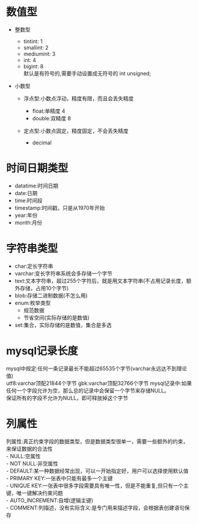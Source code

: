 # 数值型
- 整数型  
    - tintint: 1  
    - smallint: 2   
    - mediumint: 3  
    - int: 4  
    - bigint: 8  
    默认是有符号的,需要手动设置成无符号的 int unsigned;  

- 小数型  
    - 浮点型:小数点浮动，精度有限，而且会丢失精度  
        - float:单精度 4  
        - double:双精度 8  

    - 定点型:小数点固定，精度固定，不会丢失精度  
        - decimal  

# 时间日期类型  
- datatime:时间日期  
- date:日期  
- time:时间段  
- timestamp:时间戳，只是从1970年开始  
- year:年份  
- month:月份  

# 字符串类型
- char:定长字符串  
- varchar:变长字符串系统会多存储一个字节   
- text:文本字符串，超过255个字符后，就是用文本字符串(不占用记录长度，额外存储，占用10个字节)  
- blob:存储二进制数据(不怎么用)  
- enum:枚举类型  
    - 规范数据  
    - 节省空间(实际存储的是数值)  
- set:集合，实际存储的是数值，集合是多选    

# mysql记录长度
mysql中规定:任何一条记录最长不能超过65535个字节(varchar永远达不到理论值)  
utf8:varchar顶配21844个字节
gbk:varchar顶配32766个字节
mysql记录中:如果任何一个字段允许为空，那么总的记录中会保留一个字节来存储NULL。  
保证所有的字段不允许为NULL，即可释放掉这个字节  

# 列属性
列属性:真正约束字段的数据类型，但是数据类型很单一，需要一些额外的约束，来保证数据的合法性  
    - NULL:空属性  
    - NOT NULL:非空属性  
    - DEFAULT:某一种数据经常出现，可以一开始指定好，用户可以选择使用默认值  
    - PRIMARY KEY:一张表中只能有最多一个主键  
    - UNIQUE KEY:一张表中很多字段需要具有唯一性，但是不能重复,但只有一个主键，唯一键解决约束问题  
    - AUTO_INCREMENT:自增(逻辑主键)  
    - COMMENT:列描述，没有实际含义:是专门用来描述字段，会根据表创建语句保存   

